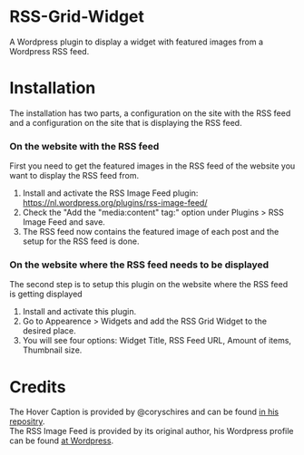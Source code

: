 # RSS-Grid-Widget
A Wordpress plugin to display a widget with featured images from a Wordpress RSS feed.

# Installation 
The installation has two parts, a configuration on the site with the RSS feed and a configuration on the site that is displaying the RSS feed.

### On the website with the RSS feed
First you need to get the featured images in the RSS feed of the website you want to display the RSS feed from.

1. Install and activate the RSS Image Feed plugin: https://nl.wordpress.org/plugins/rss-image-feed/
2. Check the "Add the "media:content" tag:" option under Plugins > RSS Image Feed and save. 
3. The RSS feed now contains the featured image of each post and the setup for the RSS feed is done.

### On the website where the RSS feed needs to be displayed
The second step is to setup this plugin on the website where the RSS feed is getting displayed

1. Install and activate this plugin.
2. Go to Appearence > Widgets and add the RSS Grid Widget to the desired place.
3. You will see four options: Widget Title, RSS Feed URL, Amount of items, Thumbnail size.

# Credits
The Hover Caption is provided by @coryschires and can be found [in his repositry](https://github.com/coryschires/hover-caption). <br>
The RSS Image Feed is provided by its original author, his Wordpress profile can be found [at Wordpress]( https://profiles.wordpress.org/tepelstreel/).

